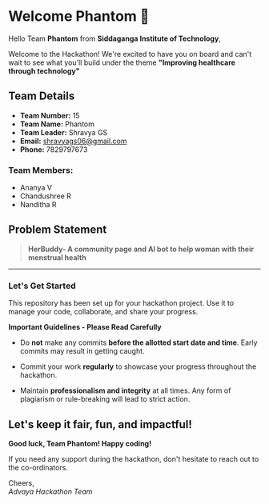 # Welcome Phantom 👋

Hello Team **Phantom** from **Siddaganga Institute of Technology**,

Welcome to the Hackathon! We're excited to have you on board and can't wait to see what you'll build under the theme **"Improving healthcare through technology"** 

## Team Details

- **Team Number:** 15  
- **Team Name:** Phantom
- **Team Leader:** Shravya GS  
- **Email:** shravyags06@gmail.com  
- **Phone:** 7829797673  

### Team Members:
- Ananya V 
- Chandushree R 
- Nanditha R 

## Problem Statement

> **HerBuddy- A community page and AI bot to help woman with their menstrual health**

---

### Let's Get Started 

This repository has been set up for your hackathon project. Use it to manage your code, collaborate, and share your progress.

**Important Guidelines - Please Read Carefully**

- Do **not** make any commits **before the allotted start date and time**. Early commits may result in getting caught.
- Commit your work **regularly** to showcase your progress throughout the hackathon.

- Maintain **professionalism and integrity** at all times. Any form of plagiarism or rule-breaking will lead to strict action.

Let's keep it fair, fun, and impactful! 
---

**Good luck, Team Phantom! Happy coding!**

If you need any support during the hackathon, don't hesitate to reach out to the co-ordinators.

Cheers,  
_Advaya Hackathon Team_